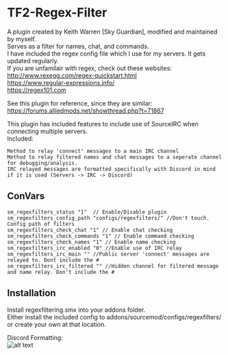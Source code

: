 # TF2-Regex-Filter
A plugin created by Keith Warren [Sky Guardian], modified and maintained by myself.  
Serves as a filter for names, chat, and commands.  
I have included the regex config file  which I use for my servers. It gets updated regularly.  
If you are unfamilair with regex, check out  these websites:  
http://www.rexegg.com/regex-quickstart.html  
https://www.regular-expressions.info/  
https://regex101.com  

See this plugin for reference, since they are similar: https://forums.alliedmods.net/showthread.php?t=71867

This plugin has included features to include use of SourceIRC when connecting multiple servers.  
  Included: 
 ```
Method to relay 'connect' messages to a main IRC channel  
Method to relay filtered names and chat messages to a seperate channel for debugging/analysis.  
IRC relayed messages are formatted specifically with Discord in mind if it is used (Servers -> IRC -> Discord)  
```

## ConVars
```
sm_regexfilters_status "1"  // Enable/Disable plugin  
sm_regexfilters_config_path "configs/regexfilters/" //Don't touch. Config path of filters  
sm_regexfilters_check_chat "1" // Enable chat checking  
sm_regexfilters_check_commands "1" // Enable command checking  
sm_regexfilters_check_names "1" // Enable name checking  
sm_regexfilters_irc_enabled "0" //Enable use of IRC relay  
sm_regexfilters_irc_main "" //Public server 'connect' messages are relayed to. Dont include the #  
sm_regexfilters_irc_filtered "" //Hidden channel for filtered message and name relay. Don't include the #  
```
## Installation  
Install regexfiltering.smx into your addons folder.  
Either install the included config to addons/sourcemod/configs/regexfilters/  
  or create your own at that location.  

Discord Formatting:  
![alt text](https://i.imgur.com/WhD5wUh.png)
